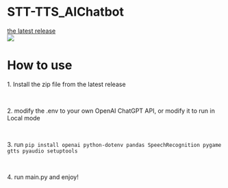 # STT-TTS_AIChatbot
[the latest release](https://github.com/tionlab/STT-TTS_AIChatbot/releases/tag/Main_Relases/)
<br/>
<img src="https://static.wikia.nocookie.net/undertale/images/7/7b/Temmie_battle_idle.gif/revision/latest/scale-to-width/360?cb=20151206115948)https://static.wikia.nocookie.net/undertale/images/7/7b/Temmie_battle_idle.gif/revision/latest/scale-to-width/360?cb=20151206115948">
</p>


<h1>How to use</h1>
<p>1. Install the zip file from the latest release</p> 
<br/>
<p>
2. modify the .env to your own OpenAI ChatGPT API, or modify it to run in Local mode
</p>
<br/>
<p>
3. run <code>pip install openai python-dotenv pandas SpeechRecognition pygame gtts pyaudio setuptools</code>
</p>
<br/>
<p>
4. run main.py and enjoy!
</p>
